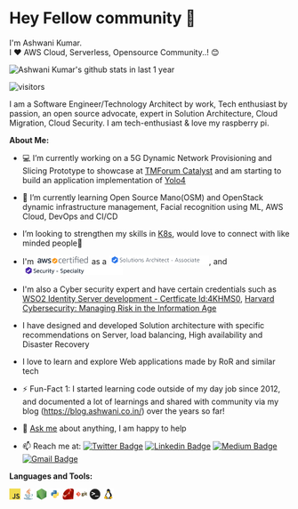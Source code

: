 # Hey Fellow community 👋 

I'm Ashwani Kumar.    
I ❤ AWS Cloud, Serverless, Opensource Community..! 😊


![Ashwani Kumar's github stats in last 1 year](https://github-myreadme-stats-64u7ufgl7.vercel.app/api?username=theashwanik&show_icons=true&hide=["contribs"])

![visitors](https://glimmer-eight-orchid.glitch.me/badge?page_id=theashwanik)
<br />

I am a Software Engineer/Technology Architect by work, Tech enthusiast by passion, an open source advocate, expert in Solution Architecture, Cloud Migration, Cloud Security.
I am tech-enthusiast & love my raspberry pi.

  
**About Me:**

- 💻 I’m currently working on a 5G Dynamic Network Provisioning and Slicing Prototype to showcase at [TMForum Catalyst](https://www.tmforum.org/collaboration/catalyst-program/what-is-a-catalyst/) and am starting to build an application implementation of [Yolo4](https://arxiv.org/abs/2004.10934)
- 🌱 I’m currently learning Open Source Mano(OSM) and OpenStack dynamic infrastructure management, Facial recognition using ML, AWS Cloud, DevOps and CI/CD 
- I’m looking to strengthen my skills in [K8s](https://kubernetes.io/), would love to connect with like minded people🤝
- I'm <code><img height="16" src="https://raw.githubusercontent.com/TheAshwanik/theashwanik/master/logos/aws-certified.png"></code> as a <img height="16" src="https://raw.githubusercontent.com/TheAshwanik/theashwanik/master/logos/solutions-architect.png"></code>, and <img height="16" src="https://raw.githubusercontent.com/TheAshwanik/theashwanik/master/logos/security-specialty.png"></code>
- I'm also a Cyber security expert and have certain credentials such as [WSO2 Identity Server development - Certficate Id:4KHMS0](https://certification.wso2.com/web/), [Harvard Cybersecurity: Managing Risk in the Information Age](https://harvardx.credential.getsmarter.com/71d42f38-d9ff-4f2e-b35e-ce08ba9e9a02)
- I have designed and developed Solution architecture with specific recommendations on Server, load balancing, High availability and Disaster Recovery
- I love to learn and explore Web applications made by RoR and similar tech    

- ⚡️ Fun-Fact 1: I started learning code outside of my day job since 2012, and documented a lot of learnings and shared with community via my blog (https://blog.ashwani.co.in/) over the years so far!

- 💬 [Ask me](https://github.com/theashwanik/feedback) about anything, I am happy to help
- 📫 Reach me at: [![Twitter Badge](https://img.shields.io/badge/-@theashwanik-1ca0f1?style=flat-square&labelColor=1ca0f1&logo=twitter&logoColor=white&link=https://twitter.com/theAshwaniK)](https://twitter.com/theAshwaniK) [![Linkedin Badge](https://img.shields.io/badge/-theAshwaniK-blue?style=flat-square&logo=Linkedin&logoColor=white&link=https://www.linkedin.com/in/aryanashwani/)](https://www.linkedin.com/in/aryanashwani/) [![Medium Badge](https://img.shields.io/badge/-@blogashwani-03a57a?style=flat-square&labelColor=000000&logo=Medium&link=https://blog.ashwani.co.in/)](https://blog.ashwani.co.in)
[![Gmail Badge](https://img.shields.io/badge/-aryan.ash.wani@gmail.com-c14438?style=flat-square&logo=Gmail&logoColor=white&link=mailto:aryan.ash.wani@gmail.com)](mailto:aryan.ash.wani@gmail.com)

**Languages and Tools:**  

<code><img height="20" src="https://raw.githubusercontent.com/github/explore/80688e429a7d4ef2fca1e82350fe8e3517d3494d/topics/javascript/javascript.png"></code>
<code><img height="20" src="https://raw.githubusercontent.com/github/explore/5c058a388828bb5fde0bcafd4bc867b5bb3f26f3/topics/java/java.png"></code>
<code><img height="20" src="https://raw.githubusercontent.com/github/explore/80688e429a7d4ef2fca1e82350fe8e3517d3494d/topics/nodejs/nodejs.png"></code>
<code><img height="20" src="https://raw.githubusercontent.com/github/explore/80688e429a7d4ef2fca1e82350fe8e3517d3494d/topics/python/python.png"></code>
<code><img height="20" src="https://raw.githubusercontent.com/github/explore/80688e429a7d4ef2fca1e82350fe8e3517d3494d/topics/ruby/ruby.png"></code>
<code><img height="20" src="https://raw.githubusercontent.com/github/explore/80688e429a7d4ef2fca1e82350fe8e3517d3494d/topics/git/git.png"></code>
<code><img height="20" src="https://raw.githubusercontent.com/github/explore/80688e429a7d4ef2fca1e82350fe8e3517d3494d/topics/terminal/terminal.png"></code>
<code><img height="20" src="https://raw.githubusercontent.com/github/explore/80688e429a7d4ef2fca1e82350fe8e3517d3494d/topics/linux/linux.png"></code>

